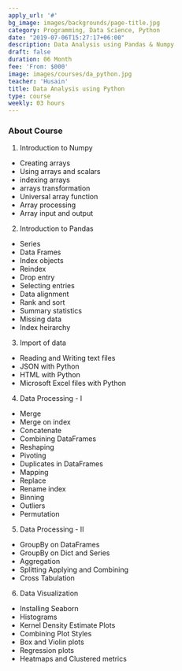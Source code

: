 ```yaml
---
apply_url: '#'
bg_image: images/backgrounds/page-title.jpg
category: Programming, Data Science, Python
date: "2019-07-06T15:27:17+06:00"
description: Data Analysis using Pandas & Numpy
draft: false
duration: 06 Month
fee: 'From: $000'
image: images/courses/da_python.jpg
teacher: 'Husain'
title: Data Analysis using Python
type: course
weekly: 03 hours
---
```



### About Course

1.  Introduction to Numpy
  - Creating arrays
  - Using arrays and scalars
  - indexing arrays
  - arrays transformation
  - Universal array function
  - Array processing
  - Array input and output
  
2.  Introduction to Pandas
  - Series
  - Data Frames
  - Index objects
  - Reindex
  - Drop entry
  - Selecting entries
  - Data alignment
  - Rank and sort
  - Summary statistics
  - Missing data
  - Index heirarchy

3.  Import of data
  - Reading and Writing text files
  - JSON with Python
  - HTML with Python
  - Microsoft Excel files with Python
  
4.  Data Processing - I
  - Merge
  - Merge on index
  - Concatenate
  - Combining DataFrames
  - Reshaping
  - Pivoting
  - Duplicates in DataFrames
  - Mapping
  - Replace
  - Rename index
  - Binning
  - Outliers
  - Permutation

5.  Data Processing - II
  - GroupBy on DataFrames
  - GroupBy on Dict and Series
  - Aggregation
  - Splitting Applying and Combining
  - Cross Tabulation
  
6.  Data Visualization
  - Installing Seaborn
  - Histograms
  - Kernel Density Estimate Plots
  - Combining Plot Styles
  - Box and Violin plots
  - Regression plots
  - Heatmaps and Clustered metrics
